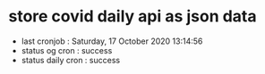 # store covid daily api as json data

- last cronjob : Saturday, 17 October 2020 13:14:56
- status og cron : success
- status daily cron : success
      
      